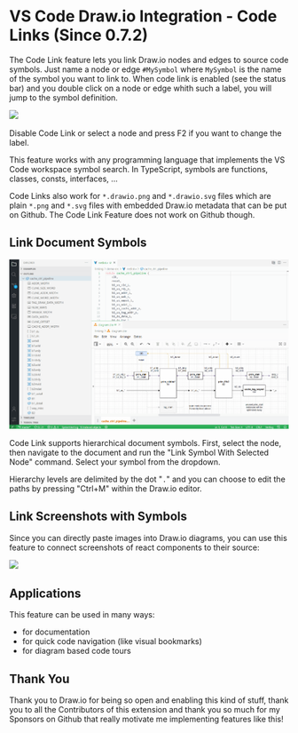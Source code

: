 # VS Code Draw.io Integration - Code Links (Since 0.7.2)

The Code Link feature lets you link Draw.io nodes and edges to source code symbols.
Just name a node or edge `#MySymbol` where `MySymbol` is the name of the symbol you want to link to.
When code link is enabled (see the status bar) and you double click on a node or edge whith such a label, you will jump to the symbol definition.

![](./demo-code-link.gif)

Disable Code Link or select a node and press F2 if you want to change the label.

This feature works with any programming language that implements the VS Code workspace symbol search.
In TypeScript, symbols are functions, classes, consts, interfaces, ...

Code Links also work for `*.drawio.png` and `*.drawio.svg` files which are plain `*.png` and `*.svg` files with embedded Draw.io metadata that can be put on Github.
The Code Link Feature does not work on Github though.

## Link Document Symbols

![](./code-link-symbol-demo.gif)

Code Link supports hierarchical document symbols. First, select the node, then navigate to the document and run the "Link Symbol With Selected Node" command. Select your symbol from the dropdown.

Hierarchy levels are delimited by the dot "`.`" and you can choose to edit the paths by pressing "Ctrl+M" within the Draw.io editor.

## Link Screenshots with Symbols

Since you can directly paste images into Draw.io diagrams, you can use this feature to connect
screenshots of react components to their source:

![](./code-link-with-screenshots.gif)

## Applications

This feature can be used in many ways:

-   for documentation
-   for quick code navigation (like visual bookmarks)
-   for diagram based code tours

## Thank You

Thank you to Draw.io for being so open and enabling this kind of stuff, thank you to all the Contributors of this extension and thank you so much for my Sponsors on Github that really motivate me implementing features like this!
